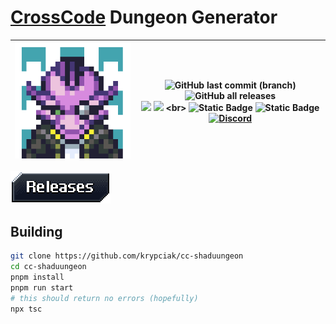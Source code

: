 # [CrossCode](https://www.cross-code.com/en/home) Dungeon Generator

| <img src="icon/icon240.png"/>  | ![GitHub last commit (branch)](https://img.shields.io/github/last-commit/krypciak/cc-shaduungeon/) ![GitHub all releases](https://img.shields.io/github/downloads/krypciak/cc-shaduungeon/total) <br> [![](https://tokei.rs/b1/github/krypciak/cc-shaduungeon?type=typescript&label=TypeScript&style=flat&branch=main)](https://tokei.rs/b1/github/krypciak/cc-shaduungeon?type=typescript&label=TypeScript&style=flat&branch=main) [![](https://tokei.rs/b1/github/krypciak/cc-shaduungeon?type=JSON&label=Json&style=flat&branch=main)]([https://github.com/krypciak/cc-shaduungeon](https://tokei.rs/b1/github/krypciak/cc-shaduungeon?type=JSON&label=Json&style=flat&branch=main)) <br> ![Static Badge](https://img.shields.io/badge/made%20with-pain_and_suffering-pink) ![Static Badge](https://img.shields.io/badge/works_on-my_mashine-%23FEDF00) <br> [![Discord](https://img.shields.io/discord/382339402338402315?logo=discord&logoColor=white&label=CrossCode%20Modding)](https://discord.com/invite/3Xw69VjXfW)  |
|---|---|


[![Releases](https://github.com/CCDirectLink/organization/blob/master/assets/badges/releases%402x.png)](https://github.com/krypciak/cc-shaduungeon/releases/latest/)

## Building
```bash
git clone https://github.com/krypciak/cc-shaduungeon
cd cc-shaduungeon
pnpm install
pnpm run start
# this should return no errors (hopefully)
npx tsc
```
